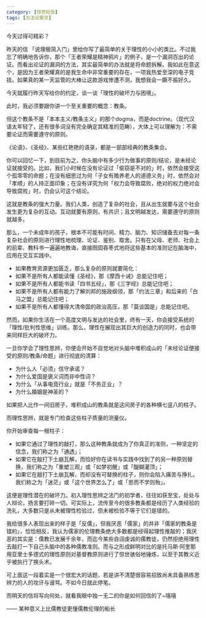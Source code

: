 ```yaml
---
category: [惊奇短信]
tags: [方法论狠货]
---
```



今天过得可精彩？

昨天的信 「说理极简入门」里给你写了最简单的关于理性的小小的类比。不过我忘了明确地告诉你，那个「王者荣耀是精神鸦片」的例子，是一个漏洞百出的论证。而看出论证的漏洞的方法，其实最简单的办法就是将命题拆解。我如此在意这个，是因为王者荣耀真的是我生命中非常重要的存在，一项我热爱至深的电子竞技。如果真的某一天监管的大棒让这款游戏惨遭不测，我想我会一蹶不振好久。

今天就履行昨天写给你的约定，谈一谈「理性的破坏力与困境」。

此时，我必须要跟你讲一个至关重要的概念：教条。

但这个教条不是「本本主义/教条主义」的那个dogma，而是doctrine。（现代汉语太年轻了，还有很多词没有完全确定其精准的范畴），大体上可以理解为：不需要论证而需要遵守的原则。

《论语》、《圣经》、某些红艳艳的语录，都是一部部经典的教条集合。

你可以回忆一下，到目前为之，你头脑中有多少行为做事的原则/结论，是未经论证就接受的。比如，我们小时候在没有论证过「偷窃是不对的」时，依然会接受这个孤零零的命题；在没有细思过为何「子女有赡养老人的道德义务」时，依然会对「孝顺」的人持正面印象；在没有详究为何「权力会导致腐败，绝对的权力绝对会导致腐败」时，仍会认可这个结论。

这就是教条的强大力量。我们人类，创造了复杂的社会，且从出生就要与这个社会发生更为复杂的互动。互动就要有原则，有共识；且文明越发达，需要遵守的原则就越多。

那么，一个未成年的孩子，根本不可能有时间、精力、脑力、知识储备去对每一条复杂社会的原则进行理性地梳理、论证、鉴别、取舍。只有在父母、老师、社会上的前辈、教科书一遍遍地教诲，直接囫囵吞枣式地将这些基本的准则记在脑海中，应用在交互实践中。

- 如果教育资源更加匮乏，那么复杂的原则就要简化：
- 如果不是所有人都能读懂《圣经》，那《摩西十诫》总能记住吧；
- 如果不是所有人都能书读「四书五经」，那《三字经》总能记住吧；
- 如果不是所有人都有能力了解刘邦的施政纲领，那「约法三章」和后来的「白马之盟」总能记住吧；
- 如果不是所有人都懂得大清帝国的政治高压，那「莫谈国是」总能记住吧。

然而，如果你生活在一个高度文明与发达的社会里，终有一天，你会接受系统的「理性/批判性思维」训练。那么，理性在展现出其巨大的创造力的同时，也会带来同样巨大的破坏力。

一旦你学会了理性思辨，你便会开始不自觉地对头脑中堆积成山的「未经论证便接受的原则/教条/命题」进行彻底的清算：

- 为什么人「必须」信守承诺？
- 为什么爱国是褒义词而非中性词？
- 为什么「从事电竞行业」就是「不务正业」？
- 为什么婚姻是神圣的？

如果把人比作一间旧房子，堆积成山的教条就是这间房子的各种横七竖八的柱子。

而理性思辨，就是专门检查这些柱子质量的测量仪。

你开始审查每一根柱子：

- 如果它通过了理性的敲打，那么这种教条就成为了你真正的准则，一种坚定的信念，我们称之为「通透」；
- 如果它在敲打下土崩瓦解，而恰好你在读书与实践中找到了的另一种原则替换，我们称之为「重塑三观」或「如梦初醒」或「醍醐灌顶」；
- 如果它在敲打下土崩瓦解，而却没有可替换的柱子，则你会陷入痛苦与挣扎，我们称之为「迷茫」或「这个世界怎么了」或「思而不学则殆」。

这便是理性潜在的破坏力。初入理性思辨之法门的初学者，往往如获至宝，处处与人辩论，扬言要打碎一切。可实际上，流传至今的很多教条都是经历了人类经验的洗礼，大多数只是从未被理性检验过，但未被检验不等于它们是错的。

我给很多人表现出来的样子是「反儒」，但我厌恶「儒家」的并非「儒家的教条是错的」，恰恰相反，我认为儒家的伦理教条绝大多数都是经得起理性推敲的；我厌恶的其实是：儒教已发展千余年，而迄今某些自诩虔诚的儒教徒，仍然拒绝用理性去敲打一下自己头脑中的各种儒教准则。而与之形成鲜明对比的是托马斯·阿奎那用亚里士多德式的理性原则对基督教原则进行了惊世骇俗地锤炼，以至于其教义近乎被执行了换头术。

可上面这一段着实是一个很宏大的话题，若是讲不清楚很容易招致尚未具备熟练思辨力的人的攻讦与谩骂。不如今日就此停笔。

而明天的信将写向何处，就看我眼中独一无二的你是如何回信的了~嘻嘻

—— 某种意义上比儒教徒更懂儒教伦理的船长